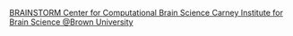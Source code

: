 [BRAINSTORM   Center for Computational Brain Science   Carney Institute for Brain Science   @Brown University](https://qi.tc/qi/114018)